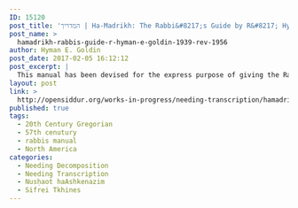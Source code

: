 ```yaml
---
ID: 15120
post_title: 'המדריך | Ha-Madrikh: The Rabbi&#8217;s Guide by R&#8217; Hyman E. Goldin (1939, rev. 1956)'
post_name: >
  hamadrikh-rabbis-guide-r-hyman-e-goldin-1939-rev-1956
author: Hyman E. Goldin
post_date: 2017-02-05 16:12:12
post_excerpt: |
  This manual has been devised for the express purpose of giving the Rabbi, or anyone officiating at a Jewish ceremonial or ritual, a concise and practical aid that will facilitate the task of officiating , and will obviate the necessity of resorting to the voluminous literature pertaining thereto.
layout: post
link: >
  http://opensiddur.org/works-in-progress/needing-transcription/hamadrikh-rabbis-guide-r-hyman-e-goldin-1939-rev-1956/
published: true
tags:
  - 20th Century Gregorian
  - 57th cenutury
  - rabbis manual
  - North America
categories:
  - Needing Decomposition
  - Needing Transcription
  - Nusḥaot haAshkenazim
  - Sifrei Tkhines
---
```

